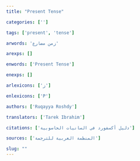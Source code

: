 ```yaml
---
title: "Present Tense"

categories: ['']

tags: ['present', 'tense']

arwords: 'زمن مضارع'

arexps: []

enwords: ['Present Tense']

enexps: []

arlexicons: ['ز']

enlexicons: ['P']

authors: ['Ruqayya Roshdy']

translators: ['Tarek Ibrahim']

citations: ['دليل أكسفورد في السانيات الحاسوبية']

sources: ['المنظمة العربية للترجمة']

slug: ""
---
```


